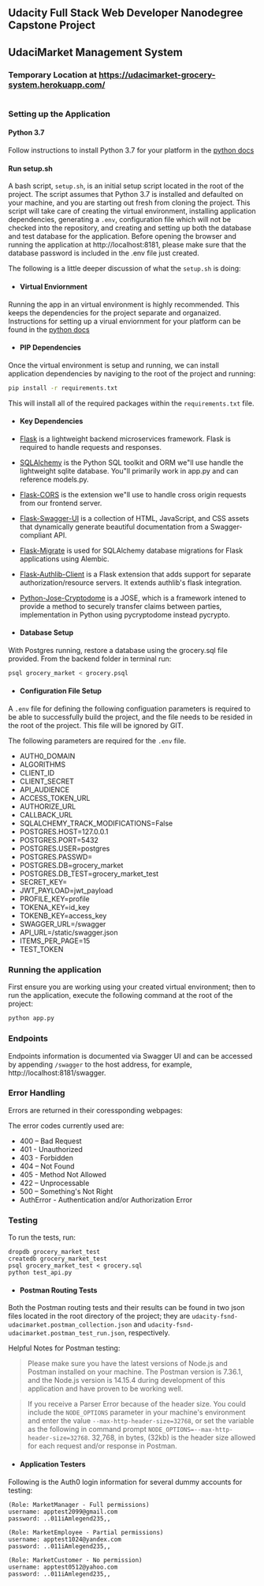 ## Udacity Full Stack Web Developer Nanodegree Capstone Project 

## UdaciMarket Management System
### Temporary Location at https://udacimarket-grocery-system.herokuapp.com/
#
### Setting up the Application


#### Python 3.7

Follow instructions to install Python 3.7 for your platform in the [python docs](https://docs.python.org/3/using/unix.html#getting-and-installing-the-latest-version-of-python)


#### Run setup.sh

A bash script, `setup.sh`, is an initial setup script located in the root of the project. The script assumes that Python 3.7 is installed and defaulted on your machine, and you are starting out fresh from cloning the project. This script will take care of creating the virtual environment, installing application dependencies, generating a `.env`, configuration file which will not be checked into the repository, and creating and setting up both the database and test database for the application. Before opening the browser and running the application at http://localhost:8181, please make sure that the database password is included in the .env file just created.

The following is a little deeper discussion of what the `setup.sh` is doing:


* #### Virtual Enviornment

Running the app in an virtual environment is highly recommended. This keeps the dependencies for the project separate and organaized. Instructions for setting up a virual enviornment for your platform can be found in the [python docs](https://packaging.python.org/guides/installing-using-pip-and-virtual-environments/)


* #### PIP Dependencies

Once the virtual environment is setup and running, we can install application dependencies by naviging to the root of the project and running:

```bash
pip install -r requirements.txt
```

This will install all of the required packages within the `requirements.txt` file.


* #### Key Dependencies

- [Flask](http://flask.pocoo.org/) is a lightweight backend microservices framework. Flask is required to handle requests and responses.

- [SQLAlchemy](https://www.sqlalchemy.org/) is the Python SQL toolkit and ORM we"ll use handle the lightweight sqlite database. You"ll primarily work in app.py and can reference models.py. 

- [Flask-CORS](https://flask-cors.readthedocs.io/en/latest/#) is the extension we"ll use to handle cross origin requests from our frontend server. 

- [Flask-Swagger-UI](https://github.com/swagger-api/swagger-ui) is a collection of HTML, JavaScript, and CSS assets that dynamically generate beautiful documentation from a Swagger-compliant API.

- [Flask-Migrate](https://flask-migrate.readthedocs.io/en/latest/) is used for SQLAlchemy database migrations for Flask applications using Alembic.

- [Flask-Authlib-Client](https://docs.authlib.org/en/latest/client/flask.html) is a Flask extension that adds support for separate authorization/resource servers. It extends authlib's flask integration.

- [Python-Jose-Cryptodome](https://pypi.org/project/python-jose-cryptodome/) is a JOSE, which is a framework intened to provide a method to securely transfer claims between parties, implementation in Python using pycryptodome instead pycrypto.


* #### Database Setup
With Postgres running, restore a database using the grocery.sql file provided. From the backend folder in terminal run:

```bash
psql grocery_market < grocery.psql
```


* #### Configuration File Setup
A `.env` file for defining the following configuation parameters is required to be able to successfully build the project, and the file needs to be resided in the root of the project. This file will be ignored by GIT. 

The following parameters are required for the `.env` file.

- AUTH0_DOMAIN
- ALGORITHMS
- CLIENT_ID
- CLIENT_SECRET
- API_AUDIENCE
- ACCESS_TOKEN_URL
- AUTHORIZE_URL
- CALLBACK_URL
- SQLALCHEMY_TRACK_MODIFICATIONS=False
- POSTGRES.HOST=127.0.0.1
- POSTGRES.PORT=5432
- POSTGRES.USER=postgres
- POSTGRES.PASSWD=
- POSTGRES.DB=grocery_market
- POSTGRES.DB_TEST=grocery_market_test
- SECRET_KEY=
- JWT_PAYLOAD=jwt_payload
- PROFILE_KEY=profile
- TOKENA_KEY=id_key
- TOKENB_KEY=access_key
- SWAGGER_URL=/swagger
- API_URL=/static/swagger.json
- ITEMS_PER_PAGE=15
- TEST_TOKEN


### Running the application

First ensure you are working using your created virtual environment; then to run the application, execute the following command at the root of the project:

```bash
python app.py
```


### Endpoints

Endpoints information is documented via Swagger UI and can be accessed by appending `/swagger` to the host address, for example, http://localhost:8181/swagger.


### Error Handling

Errors are returned in their coressponding webpages:

The error codes currently used are:

* 400 – Bad Request
* 401 - Unauthorized
* 403 - Forbidden
* 404 – Not Found
* 405 - Method Not Allowed
* 422 – Unprocessable
* 500 – Something's Not Right
* AuthError - Authentication and/or Authorization Error


### Testing

To run the tests, run:
```
dropdb grocery_market_test
createdb grocery_market_test
psql grocery_market_test < grocery.sql
python test_api.py
```


* #### Postman Routing Tests

Both the Postman routing tests and their results can be found in two json files located in the root directory of the project; they are `udacity-fsnd-udacimarket.postman_collection.json` and `udacity-fsnd-udacimarket.postman_test_run.json`, respectively.

Helpful Notes for Postman testing:
> Please make sure you have the latest versions of Node.js and Postman installed on your machine. The Postman version is 7.36.1, and the Node.js version is 14.15.4 during development of this application and have proven to be working well.

> If you receive a Parser Error because of the header size. You could include the `NODE_OPTIONS` parameter in your machine's environment and enter the value `--max-http-header-size=32768`, or set the variable as the following in command prompt `NODE_OPTIONS=--max-http-header-size=32768`. 32,768, in bytes, (32kb) is the header size allowed for each request and/or response in Postman.


* #### Application Testers

Following is the Auth0 login information for several dummy accounts for testing:
```
(Role: MarketManager - Full permissions)
username: apptest2099@gmail.com
password: ..011iAmlegend235,,

(Role: MarketEmployee - Partial permissions)
username: apptest1024@yandex.com
password: ..011iAmlegend235,,

(Role: MarketCustomer - No permission)
username: apptest0512@yahoo.com
password: ..011iAmlegend235,,
```